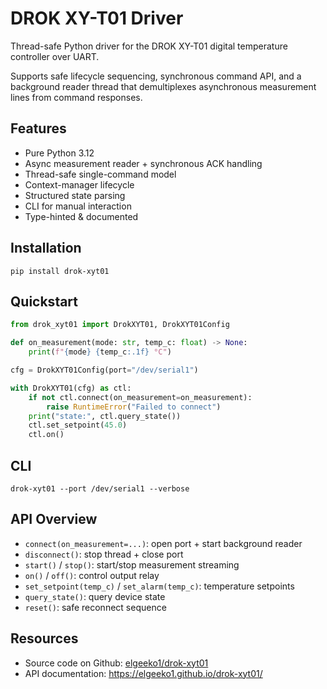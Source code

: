 # DROK XY-T01 Driver

Thread-safe Python driver for the DROK XY-T01 digital temperature controller over UART.

Supports safe lifecycle sequencing, synchronous command API, and a background reader thread
that demultiplexes asynchronous measurement lines from command responses.

## Features

- Pure Python 3.12
- Async measurement reader + synchronous ACK handling
- Thread-safe single-command model
- Context-manager lifecycle
- Structured state parsing
- CLI for manual interaction
- Type-hinted & documented

## Installation

```shell
pip install drok-xyt01
```

## Quickstart

```python
from drok_xyt01 import DrokXYT01, DrokXYT01Config

def on_measurement(mode: str, temp_c: float) -> None:
    print(f"{mode} {temp_c:.1f} °C")

cfg = DrokXYT01Config(port="/dev/serial1")

with DrokXYT01(cfg) as ctl:
    if not ctl.connect(on_measurement=on_measurement):
        raise RuntimeError("Failed to connect")
    print("state:", ctl.query_state())
    ctl.set_setpoint(45.0)
    ctl.on()
```

## CLI

```shell
drok-xyt01 --port /dev/serial1 --verbose
```

## API Overview

- `connect(on_measurement=...)`: open port + start background reader
- `disconnect()`: stop thread + close port
- `start()` / `stop()`: start/stop measurement streaming
- `on()` / `off()`: control output relay
- `set_setpoint(temp_c)` / `set_alarm(temp_c)`: temperature setpoints
- `query_state()`: query device state
- `reset()`: safe reconnect sequence

## Resources

- Source code on Github: [elgeeko1/drok-xyt01](https://github.com/elgeeko1/drok-xyt01)
- API documentation: <https://elgeeko1.github.io/drok-xyt01/>
